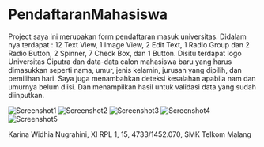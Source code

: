 # PendaftaranMahasiswa
Project saya ini merupakan form pendaftaran masuk universitas.
Didalam nya terdapat : 12 Text View, 1 Image View, 2 Edit Text, 1 Radio Group dan 2 Radio Button, 2 Spinner, 7 Check Box, dan 1 Button.
Disitu terdapat logo Universitas Ciputra dan data-data calon mahasiswa baru yang harus dimasukkan seperti nama, umur, jenis kelamin, jurusan yang dipilih, dan pemilihan hari.
Saya juga menambahkan deteksi kesalahan apabila nam dan umurnya belum diisi.
Dan menampilkan hasil untuk validasi data yang sudah diinputkan.


![Screenshot1](https://github.com/karinawidhia/PendaftaranMahasiswa/blob/8164ccd15820cf5341c91e30d8c85c9173cad076/1.png)
![Screenshot2](https://github.com/karinawidhia/PendaftaranMahasiswa/blob/8164ccd15820cf5341c91e30d8c85c9173cad076/2.png)
![Screenshot3](https://github.com/karinawidhia/PendaftaranMahasiswa/blob/8164ccd15820cf5341c91e30d8c85c9173cad076/3.png)
![Screenshot4](https://github.com/karinawidhia/PendaftaranMahasiswa/blob/8164ccd15820cf5341c91e30d8c85c9173cad076/4.png)
![Screenshot5](https://github.com/karinawidhia/PendaftaranMahasiswa/blob/8164ccd15820cf5341c91e30d8c85c9173cad076/5.png)

Karina Widhia Nugrahini, XI RPL 1, 15, 4733/1452.070, SMK Telkom Malang

